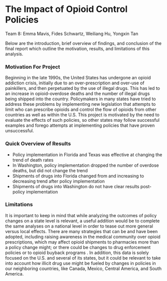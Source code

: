 # The Impact of Opioid Control Policies
Team 8: Emma Mavis, Fides Schwartz, Weiliang Hu, Yongxin Tan

Below are the introduction, brief overview of findings, and conclusion of the final report which outline the motivation, results, and limitations of this analysis. 

### Motivation For Project

Beginning in the late 1990s, the United States has undergone an opioid addiction crisis, initially due to an over-prescription and over-use of painkillers, and then perpetuated by the use of illegal drugs. This has led to an increase in opioid-overdose deaths and the number of illegal drugs being shipped into the country. Policymakers in many states have tried to address these problems by implementing new legislation that attempts to limit who can prescribe opioids and control the flow of opioids from other countries as well as within the U.S. This project is motivated by the need to evaluate the effects of such policies, so other states may follow successful examples and forego attempts at implementing policies that have proven unsuccessful. 

### Quick Overview of Results
- Policy implementation in Florida and Texas was effective at changing the trend of death rates
- In Washington, policy implementation dropped the number of overdose deaths, but did not change the trend
- Shipments of drugs into Florida changed from and increasing to decreasing trend after policy implementation
- Shipments of drugs into Washington do not have clear results post-policy implementation
  
### Limitations

It is important to keep in mind that while analyzing the outcomes of policy changes on a state level is relevant, a useful addition would be to complete the same analyses on a national level in order to tease out more general versus local effects. There are many strategies that can be and have been adopted, including raising awareness in the medical community over opioid prescriptions, which may affect opioid shipments to pharmacies more than a policy change might; or there could be changes to drug enforcement policies or to opioid buyback programs .
In addition, this data is solely focused on the U.S. and several of its states, but it could be relevant to take into account how illicit drug use might be fueled by changes in policies in our neighboring countries, like Canada, Mexico, Central America, and South America.

